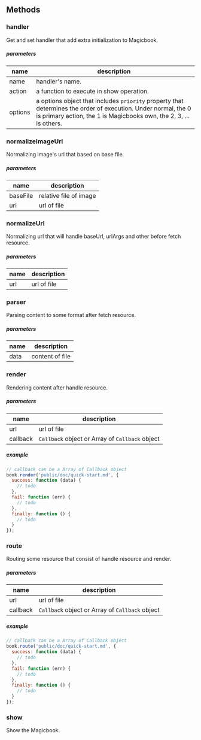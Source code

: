 ## Methods
### handler
Get and set handler that add extra initialization to Magicbook.

##### parameters
| name    | description    |
|---------|----------------|
| name    | handler's name. |
| action  | a function to execute in show operation. |
| options | a options object that includes `priority` property that determines the order of execution. Under normal, the 0 is primary  action, the 1 is Magicbooks own, the 2, 3, ... is others. |


### normalizeImageUrl
Normalizing image's url that based on base file.

##### parameters
| name     | description      |
|----------|------------------|
| baseFile | relative file of image |
| url		 | url of file      |


### normalizeUrl
Normalizing url that will handle baseUrl, urlArgs and other before fetch resource.

##### parameters
| name    | description     |
|---------|-----------------|
| url		| url of file     |


### parser
Parsing content to some format after fetch resource.

##### parameters
| name    | description     |
|---------|-----------------|
| data		| content of file |


### render
Rendering content after handle resource.

##### parameters
| name     | description     |
|----------|-----------------|
| url		 | url of file     |
| callback | `Callback` object or Array of `Callback` object |

##### example
```js
// callback can be a Array of Callback object
book.render('public/doc/quick-start.md', {
  success: function (data) {
    // todo
  },
  fail: function (err) {
    // todo
  },
  finally: function () {
    // todo
  }
});
```


### route
Routing some resource that consist of handle resource and render.

##### parameters
| name     | description     |
|----------|-----------------|
| url		 | url of file     |
| callback | `Callback` object or Array of `Callback` object |

##### example
```js
// callback can be a Array of Callback object
book.route('public/doc/quick-start.md', {
  success: function (data) {
    // todo
  },
  fail: function (err) {
    // todo
  },
  finally: function () {
    // todo
  }
});
```


### show
Show the Magicbook.

